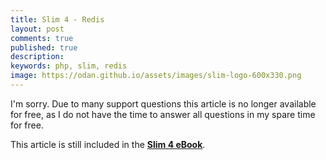 ```yaml
---
title: Slim 4 - Redis
layout: post
comments: true
published: true 
description:
keywords: php, slim, redis
image: https://odan.github.io/assets/images/slim-logo-600x330.png
---
```



I'm sorry. Due to many support questions this article is no longer available for free,
as I do not have the time to answer all questions in my spare time for free.

This article is still included in the **[Slim 4 eBook](https://odan.github.io/donate.html)**.
